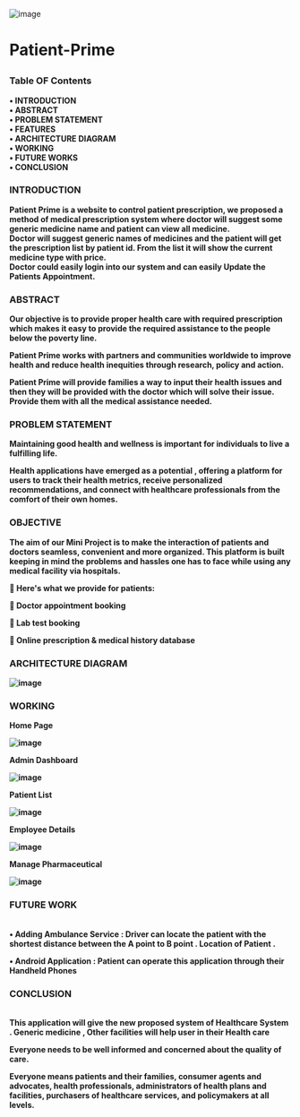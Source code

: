 ![image](https://user-images.githubusercontent.com/74112721/236619643-3ad93878-65bd-47fc-b75d-62d67c7724df.png)

#  <p><b>  Patient-Prime <p/><b/>
### Table OF  Contents

  •	INTRODUCTION <br>
  •	ABSTRACT<br>
  •	PROBLEM STATEMENT<br>
  •	FEATURES<br>
  •	ARCHITECTURE DIAGRAM<br>
  •	WORKING  <br>
  •	FUTURE WORKS<br>
  •	CONCLUSION<br>



###  INTRODUCTION

Patient Prime is a website to control patient prescription, we proposed a method of medical prescription system where doctor will suggest some generic medicine name and patient can view all medicine. <br>
Doctor will suggest generic names of medicines and the patient will get the prescription list by patient id. From the list it will show the current medicine type   with price.<br>
Doctor could easily login into our system and can easily Update the Patients Appointment.<br>


###  ABSTRACT

Our objective is to provide proper health care with required prescription which makes it easy to provide the required assistance to the people below the poverty line.<br>  

Patient Prime works with partners and communities worldwide to improve health and reduce health inequities through research, policy and action.<br>

Patient Prime will provide families a way to input their health issues and then they will be provided with the doctor which will solve their issue. Provide them with all the medical assistance needed.<br>

###  PROBLEM STATEMENT 

Maintaining good health and wellness is important for individuals to live a fulfilling life. 

Health applications have emerged as a potential , offering a platform for users to track their health metrics, receive personalized recommendations, and connect with healthcare professionals from the comfort of their own homes. 




###  OBJECTIVE 

The aim of our Mini Project  is to make the interaction of patients and doctors seamless, convenient and more organized. This platform is built keeping in mind the problems and hassles one has to face while using any medical facility via hospitals.


🤒 Here's what we provide for patients:

📄 Doctor appointment booking

🔬 Lab test booking

🧾 Online prescription & medical history database

###  ARCHITECTURE DIAGRAM

![image](https://user-images.githubusercontent.com/74112721/236619945-4dc42d32-70cc-44e0-834a-0be550a507fa.png)

### WORKING 

Home Page

![image](https://user-images.githubusercontent.com/74112721/236620448-0b2f8e3b-55f2-4b18-a2fa-cf406740c156.png)

Admin Dashboard 

![image](https://user-images.githubusercontent.com/74112721/236620473-4a98a85c-c6e3-4284-a2da-879f88e19efe.png)

Patient List 

![image](https://user-images.githubusercontent.com/74112721/236620489-67e0c622-28f8-4fef-8242-585b20c81b20.png)

Employee Details

![image](https://user-images.githubusercontent.com/74112721/236620502-26756bc5-63d6-4a96-aed6-365223fc6a47.png)

Manage Pharmaceutical 

![image](https://user-images.githubusercontent.com/74112721/236620527-c4ce7ac7-8c7e-4ca3-8c8a-a8605ea76342.png)



###   FUTURE WORK 

<br>•	Adding Ambulance Service  :  Driver can locate the patient with the shortest  distance between the A point to B point . Location of Patient .

•	Android Application : Patient can operate this application through their Handheld Phones


### CONCLUSION 

<br>This application will give the new proposed system of Healthcare System . Generic medicine , Other facilities will help user in their Health care

Everyone needs to be well informed and concerned about the quality of care.

Everyone means patients and their families, consumer agents and advocates, health professionals, administrators of health plans and facilities, purchasers of healthcare services, and policymakers at all levels.














